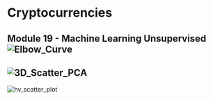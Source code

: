 # Cryptocurrencies
Module  19 - Machine Learning Unsupervised
![Elbow_Curve](https://user-images.githubusercontent.com/119131202/233203582-19714fb0-845f-4c36-9c85-2595e9a3c886.PNG)
---
![3D_Scatter_PCA](https://user-images.githubusercontent.com/119131202/233203620-ddf37915-77dc-441a-8731-44291da7cfb0.PNG)
---
![hv_scatter_plot](https://user-images.githubusercontent.com/119131202/233203654-f13e5630-c380-434e-8a55-c32c7db89f0a.PNG)
